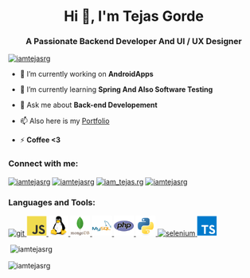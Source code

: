 <h1 align="center">Hi 👋, I'm Tejas Gorde</h1>

<h3 align="center">A Passionate Backend Developer And UI / UX Designer </h3>

<p align="left"> <a href="https://twitter.com/iamtejasrg" target="blank"><img src="https://img.shields.io/twitter/follow/iamtejasrg?logo=twitter&style=for-the-badge" alt="iamtejasrg" /></a> </p>

- 🔭 I’m currently working on **AndroidApps**

- 🌱 I’m currently learning **Spring And Also Software Testing**

- 💬 Ask me about **Back-end Developement**

- 📫 Also here is my [Portfolio](https://iamtejasrg.me/)

- ⚡ **Coffee <3**

<h3 align="left">Connect with me:</h3>
<p align="left">
<a href="https://twitter.com/iamtejasrg" target="blank"><img align="center" src="https://raw.githubusercontent.com/rahuldkjain/github-profile-readme-generator/master/src/images/icons/Social/twitter.svg" alt="iamtejasrg" height="30" width="40" /></a>
<a href="https://stackoverflow.com/users/iamtejasrg" target="blank"><img align="center" src="https://raw.githubusercontent.com/rahuldkjain/github-profile-readme-generator/master/src/images/icons/Social/stack-overflow.svg" alt="iamtejasrg" height="30" width="40" /></a>
<a href="https://instagram.com/iamtejas.rg" target="blank"><img align="center" src="https://raw.githubusercontent.com/rahuldkjain/github-profile-readme-generator/master/src/images/icons/Social/instagram.svg" alt="iam_tejas.rg" height="30" width="40" /></a>
<a href="https://www.leetcode.com/iamtejasrg" target="blank"><img align="center" src="https://raw.githubusercontent.com/rahuldkjain/github-profile-readme-generator/master/src/images/icons/Social/leet-code.svg" alt="iamtejasrg" height="30" width="40" /></a>
</p>

<h3 align="left">Languages and Tools:</h3>
<p align="left"> <a href="https://git-scm.com/" target="_blank" rel="noreferrer"> <img src="https://www.vectorlogo.zone/logos/git-scm/git-scm-icon.svg" alt="git" width="40" height="40"/> </a> <a href="https://developer.mozilla.org/en-US/docs/Web/JavaScript" target="_blank" rel="noreferrer"> <img src="https://raw.githubusercontent.com/devicons/devicon/master/icons/javascript/javascript-original.svg" alt="javascript" width="40" height="40"/> </a> <a href="https://www.linux.org/" target="_blank" rel="noreferrer"> <img src="https://raw.githubusercontent.com/devicons/devicon/master/icons/linux/linux-original.svg" alt="linux" width="40" height="40"/> </a> <a href="https://www.mongodb.com/" target="_blank" rel="noreferrer"> <img src="https://raw.githubusercontent.com/devicons/devicon/master/icons/mongodb/mongodb-original-wordmark.svg" alt="mongodb" width="40" height="40"/> </a> <a href="https://www.mysql.com/" target="_blank" rel="noreferrer"> <img src="https://raw.githubusercontent.com/devicons/devicon/master/icons/mysql/mysql-original-wordmark.svg" alt="mysql" width="40" height="40"/> </a> <a href="https://www.php.net" target="_blank" rel="noreferrer"> <img src="https://raw.githubusercontent.com/devicons/devicon/master/icons/php/php-original.svg" alt="php" width="40" height="40"/> </a> <a href="https://www.python.org" target="_blank" rel="noreferrer"> <img src="https://raw.githubusercontent.com/devicons/devicon/master/icons/python/python-original.svg" alt="python" width="40" height="40"/> </a> <a href="https://www.selenium.dev" target="_blank" rel="noreferrer"> <img src="https://raw.githubusercontent.com/detain/svg-logos/780f25886640cef088af994181646db2f6b1a3f8/svg/selenium-logo.svg" alt="selenium" width="40" height="40"/> </a> <a href="https://www.typescriptlang.org/" target="_blank" rel="noreferrer"> <img src="https://raw.githubusercontent.com/devicons/devicon/master/icons/typescript/typescript-original.svg" alt="typescript" width="40" height="40"/> </a> </p>


<p>&nbsp;<img align="center" src="https://github-readme-stats.vercel.app/api?username=iamtejasrg&show_icons=true&locale=en" alt="iamtejasrg" /></p>

<p><img align="center" src="https://github-readme-streak-stats.herokuapp.com/?user=iamtejasrg&" alt="iamtejasrg" /></p>

